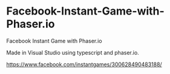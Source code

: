 # Facebook-Instant-Game-with-Phaser.io
Facebook Instant Game with Phaser.io

Made in Visual Studio using typescript and phaser.io.

https://www.facebook.com/instantgames/300628490483188/
